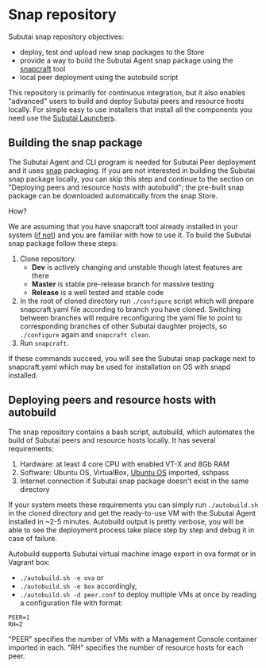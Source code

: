 # Snap repository

Subutai snap repository objectives:
- deploy, test and upload new snap packages to the Store 
- provide a way to build the Subutai Agent snap package using the [snapcraft](https://snapcraft.io/) tool
- local peer deployment using the autobuild script

This repository is primarily for continuous integration, but it also enables "advanced" users to build and deploy Subutai peers and resource hosts locally. For simple easy to use installers that install all the components you need use the [Subutai 
Launchers](https://subutai.io/installation.html).

## Building the snap package
The Subutai Agent and CLI program is needed for Subutai Peer deployment and it uses [snap](https://snapcraft.io/docs/snaps/intro) packaging. If you are not interested in building the Subutai snap package locally, you can skip this step and continue to the section on "Deploying peers and resource hosts with autobuild"; the pre-built snap package can be downloaded automatically from the snap Store.

How?

We are assuming that you have snapcraft tool already installed in your system ([if not](https://snapcraft.io/docs/build-snaps/)) and you are familiar with how to use it. To build the Subutai snap package follow these steps:
1) Clone repository.
   - **Dev** is actively changing and unstable though latest features are there
   - **Master** is stable pre-release branch for massive testing 
   - **Release** is a well tested and stable code
2) In the root of cloned directory run `./configure` script which will prepare snapcraft.yaml file according to branch you have cloned.
Switching between branches will require reconfiguring the yaml file to point to corresponding branches of other Subutai daughter projects, 
so `./configure` again and `snapcraft clean`.
3) Run `snapcraft`. 

If these commands succeed, you will see the Subutai snap package next to snapcraft.yaml which may be used 
for installation on OS with snapd installed.

## Deploying peers and resource hosts with autobuild
The snap repository contains a bash script, autobuild, which automates the build of Subutai peers and resource hosts locally. It has several requirements:

1) Hardware: at least 4 core CPU with enabled VT-X and 8Gb RAM
2) Software: Ubuntu OS, VirtualBox, [Ubuntu OS](https://cdn.subutai.io:8338/kurjun/rest/raw/get?name=ubuntu16.ova) imported, sshpass
3) Internet connection if Subutai snap package doesn't exist in the same directory

If your system meets these requirements you can simply run `./autobuild.sh` in the cloned directory and get the ready-to-use VM with the Subutai Agent installed in ~2-5 minutes. Autobuild output is pretty verbose, you will be able to see the deployment process take place step by step and debug it in case of failure.

Autobuild supports Subutai virtual machine image export in ova format or in Vagrant box: 
- `./autobuild.sh -e ova` or 
- `./autobuild.sh -e box` accordingly, 
- `./autobuild.sh -d peer.conf` to deploy multiple VMs at once by reading a configuration file with format: 

```
PEER=1
RH=2
```  

"PEER" specifies the number of VMs with a Management Console container imported in each. "RH" specifies the number of resource hosts for each peer.
